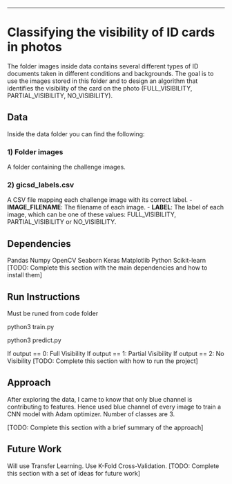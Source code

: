 ***


# Classifying the visibility of ID cards in photos

The folder images inside data contains several different types of ID documents taken in different conditions and backgrounds. The goal is to use the images stored in this folder and to design an algorithm that identifies the visibility of the card on the photo (FULL_VISIBILITY, PARTIAL_VISIBILITY, NO_VISIBILITY).

## Data

Inside the data folder you can find the following:

### 1) Folder images
A folder containing the challenge images.

### 2) gicsd_labels.csv
A CSV file mapping each challenge image with its correct label.
	- **IMAGE_FILENAME**: The filename of each image.
	- **LABEL**: The label of each image, which can be one of these values: FULL_VISIBILITY, PARTIAL_VISIBILITY or NO_VISIBILITY. 


## Dependencies

Pandas
Numpy
OpenCV
Seaborn
Keras
Matplotlib
Python
Scikit-learn
[TODO: Complete this section with the main dependencies and how to install them]

## Run Instructions

Must be runed from code folder

python3 train.py

python3 predict.py

If output == 0:
	Full Visibility
If output == 1:
	Partial Visibility
If output == 2:
	No Visibility
[TODO: Complete this section with how to run the project]

## Approach

After exploring the data, I came to know that only blue channel is contributing to features. Hence used blue channel of every image to train a CNN model with Adam optimizer. Number of classes are 3.

[TODO: Complete this section with a brief summary of the approach]

## Future Work

Will use Transfer Learning.
Use K-Fold Cross-Validation.
[TODO: Complete this section with a set of ideas for future work]